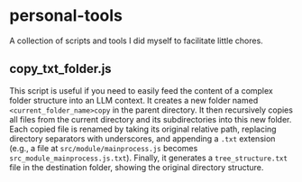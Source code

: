 # personal-tools
A collection of scripts and tools I did myself to facilitate little chores.

## copy_txt_folder.js
This script is useful if you need to easily feed the content of a complex folder structure into an LLM context. It creates a new folder named `<current_folder_name>copy` in the parent directory. It then recursively copies all files from the current directory and its subdirectories into this new folder. Each copied file is renamed by taking its original relative path, replacing directory separators with underscores, and appending a `.txt` extension (e.g., a file at `src/module/mainprocess.js` becomes `src_module_mainprocess.js.txt`). Finally, it generates a `tree_structure.txt` file in the destination folder, showing the original directory structure.